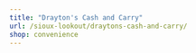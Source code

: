 ```yaml
---
title: "Drayton's Cash and Carry"
url: /sioux-lookout/draytons-cash-and-carry/
shop: convenience
---
```

